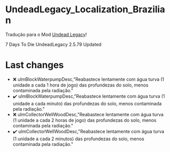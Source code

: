 # UndeadLegacy_Localization_Brazilian

Tradução para o Mod <a href="https://ul.subquake.com/" tittle="Undead Legacy" rel="nofollow">Undead Legacy</a>!

7 Days To Die UndeadLegacy 2.5.79 Updated <br>

# Last changes
- :x: ulmBlockWaterpumpDesc,"Reabastece lentamente com água turva (1 unidade a cada 1 hora de jogo) das profundezas do solo, menos contaminada pela radiação."
- ✔️ ulmBlockWaterpumpDesc,"Reabastece lentamente com água turva (1 unidade a cada minuto) das profundezas do solo, menos contaminada pela radiação."
- :x: ulmCollectorWellWoodDesc,"Reabastece lentamente com água turva (1 unidade a cada 2 horas de jogo) das profundezas do solo, menos contaminada pela radiação."
- ✔️ ulmCollectorWellWoodDesc,"Reabastece lentamente com água turva (1 unidade a cada 2 minutos) das profundezas do solo, menos contaminada pela radiação."
